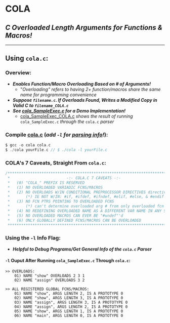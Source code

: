 # COLA
## _C Overloaded Length Arguments for Functions &amp; Macros!_

----------------------
## Using `cola.c`:

### Overview:
* ***Enables Function/Macro Overloading Based on # of Arguments!***
  * "_Overloading" refers to having 2+ function/macros share the same name for programming convenience_
* ***Suppose `filename.c`. If Overloads Found, Writes a Modified Copy in Valid C to `filename_COLA.c`***
* ***See [cola_SampleExec.c](https://github.com/jrandleman/COLA/blob/master/cola_SampleExec.c) for a Demo Implementation!*** 
  * [cola_SampleExec_COLA.c](https://github.com/jrandleman/COLA/blob/master/cola_SampleExec_COLA.c) _shows the result of running_ `cola_SampleExec.c` _through the_ `cola.c` _parser_

### Compile [cola.c](https://github.com/jrandleman/COLA/blob/master/cola.c) (_add `-l` for [parsing info](#using-the--l-info-flag)!_):
```c
$ gcc -o cola cola.c
$ ./cola yourFile.c // $ ./cola -l yourFile.c 
```

### COLA's 7 Caveats, Straight From `cola.c`:
```c
/*****************************************************************************
 *                         -:- COLA.C 7 CAVEATS -:-                         *
 *   (0) "COLA_" PREFIX IS RESERVED                                         *
 *   (1) NO OVERLOADED VARIADIC FCNS/MACROS                                 *
 *   (2) NO OVERLOADS W/IN CONDITIONAL PREPROCESSOR DIRECTIVES directives   *
 *       (*) IE NOT W/IN: #if, #ifdef, #ifndef, #elif, #else, & #endif      *
 *   (3) NO FCN PTRS POINTING TO OVERLOADED FCNS                            *
 *       (*) can't determine overloaded arg # from only overloaded fcn name *
 *   (4) NO REDEFINING OVERLOADED NAME AS A DIFFERENT VAR NAME IN ANY SCOPE *
 *   (5) NO OVERLOADED MACROS CAN EVER BE "#undef"'d                        *
 *   (6) ONLY GLOBALLY DEFINED FCNS/MACROS CAN BE OVERLOADED                *
 *****************************************************************************/
```

### Using the `-l` Info Flag:
* ***Helpful to Debug Programs/Get General Info of the `cola.c` Parser***
#### `-l` Ouput After Running `cola_SampleExec.c` Through `cola.c`:
```
>> OVERLOADS:
	01) NAME "show" OVERLOADS 2 3 1
	02) NAME "assign" OVERLOADS 3 2

>> ALL REGISTERED GLOBAL FCNS/MACROS:
	01) NAME "show", ARGS LENGTH 2, IS A PROTOTYPE 0
	02) NAME "show", ARGS LENGTH 3, IS A PROTOTYPE 0
	03) NAME "assign", ARGS LENGTH 3, IS A PROTOTYPE 0
	04) NAME "assign", ARGS LENGTH 2, IS A PROTOTYPE 0
	05) NAME "show", ARGS LENGTH 1, IS A PROTOTYPE 0
	06) NAME "main", ARGS LENGTH 0, IS A PROTOTYPE 0
```
